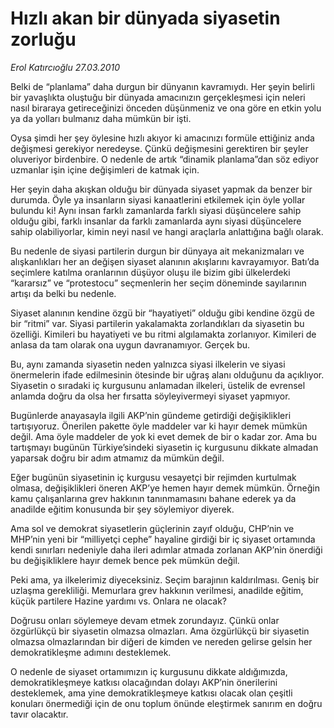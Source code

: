 # Hızlı akan bir dünyada siyasetin zorluğu

*Erol Katırcıoğlu 27.03.2010*

<div class="yazi"><p>Belki de “planlama” daha durgun bir dünyanın kavramıydı. Her şeyin belirli bir yavaşlıkta oluştuğu bir dünyada amacınızın gerçekleşmesi için neleri nasıl biraraya getireceğinizi önceden düşünmeniz ve ona göre en etkin yolu ya da yolları bulmanız daha mümkün bir işti.</p>
<p>Oysa şimdi her şey öylesine hızlı akıyor ki amacınızı formüle ettiğiniz anda değişmesi gerekiyor neredeyse. Çünkü değişmesini gerektiren bir şeyler oluveriyor birdenbire. O nedenle de artık “dinamik planlama”dan söz ediyor uzmanlar işin içine değişimleri de katmak için.</p>
<p>Her şeyin daha akışkan olduğu bir dünyada siyaset yapmak da benzer bir durumda. Öyle ya insanların siyasi kanaatlerini etkilemek için öyle yollar bulundu ki! Aynı insan farklı zamanlarda farklı siyasi düşüncelere sahip olduğu gibi, farklı insanlar da farklı zamanlarda aynı siyasi düşüncelere sahip olabiliyorlar, kimin neyi nasıl ve hangi araçlarla anlattığına bağlı olarak.</p>
<p>Bu nedenle de siyasi partilerin durgun bir dünyaya ait mekanizmaları ve alışkanlıkları her an değişen siyaset alanının akışlarını kavrayamıyor. Batı’da seçimlere katılma oranlarının düşüyor oluşu ile bizim gibi ülkelerdeki “kararsız” ve “protestocu” seçmenlerin her seçim döneminde sayılarının artışı da belki bu nedenle.</p>
<p>Siyaset alanının kendine özgü bir “hayatiyeti” olduğu gibi kendine özgü de bir “ritmi” var. Siyasi partilerin yakalamakta zorlandıkları da siyasetin bu özelliği. Kimileri bu hayatiyeti ve bu ritmi algılamakta zorlanıyor. Kimileri de anlasa da tam olarak ona uygun davranamıyor. Gerçek bu.</p>
<p>Bu, aynı zamanda siyasetin neden yalnızca siyasi ilkelerin ve siyasi önermelerin ifade edilmesinin ötesinde bir uğraş alanı olduğunu da açıklıyor. Siyasetin o sıradaki iç kurgusunu anlamadan ilkeleri, üstelik de evrensel anlamda doğru da olsa her fırsatta söyleyivermeyi siyaset yapmıyor. </p>
<p>Bugünlerde anayasayla ilgili AKP’nin gündeme getirdiği değişiklikleri tartışıyoruz. Önerilen pakette öyle maddeler var ki hayır demek mümkün değil. Ama öyle maddeler de yok ki evet demek de bir o kadar zor. Ama bu tartışmayı bugünün Türkiye’sindeki siyasetin iç kurgusunu dikkate almadan yaparsak doğru bir adım atmamız da mümkün değil.</p>
<p>Eğer bugünün siyasetinin iç kurgusu vesayetçi bir rejimden kurtulmak olmasa, değişiklikleri öneren AKP’ye hemen hayır demek mümkün. Örneğin kamu çalışanlarına grev hakkının tanınmamasını bahane ederek ya da anadilde eğitim konusunda bir şey söylemiyor diyerek.</p>
<p>Ama sol ve demokrat siyasetlerin güçlerinin zayıf olduğu, CHP’nin ve MHP’nin yeni bir “milliyetçi cephe” hayaline girdiği bir iç siyaset ortamında kendi sınırları nedeniyle daha ileri adımlar atmada zorlanan AKP’nin önerdiği bu değişikliklere hayır demek bence pek mümkün değil. </p>
<p>Peki ama, ya ilkelerimiz diyeceksiniz. Seçim barajının kaldırılması. Geniş bir uzlaşma gerekliliği. Memurlara grev hakkının verilmesi, anadilde eğitim, küçük partilere Hazine yardımı vs. Onlara ne olacak? </p>
<p>Doğrusu onları söylemeye devam etmek zorundayız. Çünkü onlar özgürlükçü bir siyasetin olmazsa olmazları. Ama özgürlükçü bir siyasetin olmazsa olmazlarından bir diğeri de kimden ve nereden gelirse gelsin her demokratikleşme adımını desteklemek. </p>
<p>O nedenle de siyaset ortamımızın iç kurgusunu dikkate aldığımızda, demokratikleşmeye katkısı olacağından dolayı AKP’nin önerilerini desteklemek, ama yine demokratikleşmeye katkısı olacak olan çeşitli konuları önermediği için de onu toplum önünde eleştirmek sanırım en doğru tavır olacaktır.</p></div>
